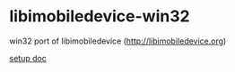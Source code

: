 libimobiledevice-win32
======================

win32 port of libimobiledevice (http://libimobiledevice.org)

[setup doc](https://github.com/kmshi/calibre/blob/master/setup/installer/windows/libimobiledevice_notes.rst)
